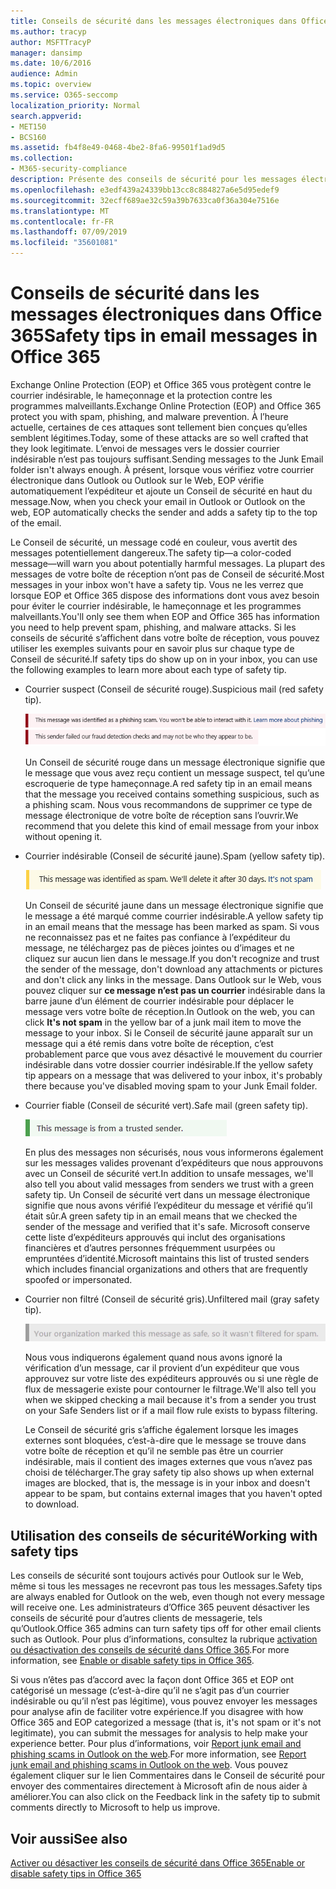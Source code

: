 ```yaml
---
title: Conseils de sécurité dans les messages électroniques dans Office 365
ms.author: tracyp
author: MSFTTracyP
manager: dansimp
ms.date: 10/6/2016
audience: Admin
ms.topic: overview
ms.service: O365-seccomp
localization_priority: Normal
search.appverid:
- MET150
- BCS160
ms.assetid: fb4f8e49-0468-4be2-8fa6-99501f1ad9d5
ms.collection:
- M365-security-compliance
description: Présente des conseils de sécurité pour les messages électroniques filtrés par le filtre de courrier indésirable EOP et Office 365.
ms.openlocfilehash: e3edf439a24339bb13cc8c884827a6e5d95edef9
ms.sourcegitcommit: 32ecff689ae32c59a39b7633ca0f36a304e7516e
ms.translationtype: MT
ms.contentlocale: fr-FR
ms.lasthandoff: 07/09/2019
ms.locfileid: "35601081"
---
```

# <a name="safety-tips-in-email-messages-in-office-365"></a><span data-ttu-id="76573-103">Conseils de sécurité dans les messages électroniques dans Office 365</span><span class="sxs-lookup"><span data-stu-id="76573-103">Safety tips in email messages in Office 365</span></span>

<span data-ttu-id="76573-104">Exchange Online Protection (EOP) et Office 365 vous protègent contre le courrier indésirable, le hameçonnage et la protection contre les programmes malveillants.</span><span class="sxs-lookup"><span data-stu-id="76573-104">Exchange Online Protection (EOP) and Office 365 protect you with spam, phishing, and malware prevention.</span></span> <span data-ttu-id="76573-105">À l’heure actuelle, certaines de ces attaques sont tellement bien conçues qu’elles semblent légitimes.</span><span class="sxs-lookup"><span data-stu-id="76573-105">Today, some of these attacks are so well crafted that they look legitimate.</span></span> <span data-ttu-id="76573-106">L’envoi de messages vers le dossier courrier indésirable n’est pas toujours suffisant.</span><span class="sxs-lookup"><span data-stu-id="76573-106">Sending messages to the Junk Email folder isn't always enough.</span></span> <span data-ttu-id="76573-107">À présent, lorsque vous vérifiez votre courrier électronique dans Outlook ou Outlook sur le Web, EOP vérifie automatiquement l’expéditeur et ajoute un Conseil de sécurité en haut du message.</span><span class="sxs-lookup"><span data-stu-id="76573-107">Now, when you check your email in Outlook or Outlook on the web, EOP automatically checks the sender and adds a safety tip to the top of the email.</span></span> 
  
<span data-ttu-id="76573-108">Le Conseil de sécurité, un message codé en couleur, vous avertit des messages potentiellement dangereux.</span><span class="sxs-lookup"><span data-stu-id="76573-108">The safety tip—a color-coded message—will warn you about potentially harmful messages.</span></span> <span data-ttu-id="76573-109">La plupart des messages de votre boîte de réception n’ont pas de Conseil de sécurité.</span><span class="sxs-lookup"><span data-stu-id="76573-109">Most messages in your inbox won't have a safety tip.</span></span> <span data-ttu-id="76573-110">Vous ne les verrez que lorsque EOP et Office 365 dispose des informations dont vous avez besoin pour éviter le courrier indésirable, le hameçonnage et les programmes malveillants.</span><span class="sxs-lookup"><span data-stu-id="76573-110">You'll only see them when EOP and Office 365 has information you need to help prevent spam, phishing, and malware attacks.</span></span> <span data-ttu-id="76573-111">Si les conseils de sécurité s’affichent dans votre boîte de réception, vous pouvez utiliser les exemples suivants pour en savoir plus sur chaque type de Conseil de sécurité.</span><span class="sxs-lookup"><span data-stu-id="76573-111">If safety tips do show up on in your inbox, you can use the following examples to learn more about each type of safety tip.</span></span>
  
- <span data-ttu-id="76573-112">Courrier suspect (Conseil de sécurité rouge).</span><span class="sxs-lookup"><span data-stu-id="76573-112">Suspicious mail (red safety tip).</span></span>
    
    ![Capture d’écran illustrant un Conseil de sécurité rouge.](media/5078a0be-e556-44a1-b169-09d780d26898.png)
  
    <span data-ttu-id="76573-114">Un Conseil de sécurité rouge dans un message électronique signifie que le message que vous avez reçu contient un message suspect, tel qu’une escroquerie de type hameçonnage.</span><span class="sxs-lookup"><span data-stu-id="76573-114">A red safety tip in an email means that the message you received contains something suspicious, such as a phishing scam.</span></span> <span data-ttu-id="76573-115">Nous vous recommandons de supprimer ce type de message électronique de votre boîte de réception sans l’ouvrir.</span><span class="sxs-lookup"><span data-stu-id="76573-115">We recommend that you delete this kind of email message from your inbox without opening it.</span></span>
    
- <span data-ttu-id="76573-116">Courrier indésirable (Conseil de sécurité jaune).</span><span class="sxs-lookup"><span data-stu-id="76573-116">Spam (yellow safety tip).</span></span>
    
    ![Capture d’écran illustrant un Conseil de sécurité jaune.](media/793c9265-ea44-48fd-a98f-804fadd4163b.png)
  
    <span data-ttu-id="76573-118">Un Conseil de sécurité jaune dans un message électronique signifie que le message a été marqué comme courrier indésirable.</span><span class="sxs-lookup"><span data-stu-id="76573-118">A yellow safety tip in an email means that the message has been marked as spam.</span></span> <span data-ttu-id="76573-119">Si vous ne reconnaissez pas et ne faites pas confiance à l’expéditeur du message, ne téléchargez pas de pièces jointes ou d’images et ne cliquez sur aucun lien dans le message.</span><span class="sxs-lookup"><span data-stu-id="76573-119">If you don't recognize and trust the sender of the message, don't download any attachments or pictures and don't click any links in the message.</span></span> <span data-ttu-id="76573-120">Dans Outlook sur le Web, vous pouvez cliquer sur **ce message n’est pas un courrier** indésirable dans la barre jaune d’un élément de courrier indésirable pour déplacer le message vers votre boîte de réception.</span><span class="sxs-lookup"><span data-stu-id="76573-120">In Outlook on the web, you can click **It's not spam** in the yellow bar of a junk mail item to move the message to your inbox.</span></span> <span data-ttu-id="76573-121">Si le Conseil de sécurité jaune apparaît sur un message qui a été remis dans votre boîte de réception, c’est probablement parce que vous avez désactivé le mouvement du courrier indésirable dans votre dossier courrier indésirable.</span><span class="sxs-lookup"><span data-stu-id="76573-121">If the yellow safety tip appears on a message that was delivered to your inbox, it's probably there because you've disabled moving spam to your Junk Email folder.</span></span> 
    
- <span data-ttu-id="76573-122">Courrier fiable (Conseil de sécurité vert).</span><span class="sxs-lookup"><span data-stu-id="76573-122">Safe mail (green safety tip).</span></span>
    
    ![Capture d’écran illustrant un Conseil de sécurité vert.](media/acbc11d0-f626-4848-9fbf-66eeeda3f803.png)
  
    <span data-ttu-id="76573-124">En plus des messages non sécurisés, nous vous informerons également sur les messages valides provenant d’expéditeurs que nous approuvons avec un Conseil de sécurité vert.</span><span class="sxs-lookup"><span data-stu-id="76573-124">In addition to unsafe messages, we'll also tell you about valid messages from senders we trust with a green safety tip.</span></span> <span data-ttu-id="76573-125">Un Conseil de sécurité vert dans un message électronique signifie que nous avons vérifié l’expéditeur du message et vérifié qu’il était sûr.</span><span class="sxs-lookup"><span data-stu-id="76573-125">A green safety tip in an email means that we checked the sender of the message and verified that it's safe.</span></span> <span data-ttu-id="76573-126">Microsoft conserve cette liste d’expéditeurs approuvés qui inclut des organisations financières et d’autres personnes fréquemment usurpées ou empruntées d’identité.</span><span class="sxs-lookup"><span data-stu-id="76573-126">Microsoft maintains this list of trusted senders which includes financial organizations and others that are frequently spoofed or impersonated.</span></span>
    
- <span data-ttu-id="76573-127">Courrier non filtré (Conseil de sécurité gris).</span><span class="sxs-lookup"><span data-stu-id="76573-127">Unfiltered mail (gray safety tip).</span></span>
    
    ![Capture d’écran illustrant un Conseil de sécurité gris.](media/c4d0cf8f-08e9-4c84-beee-1d9e0b022e0a.png)
  
    <span data-ttu-id="76573-129">Nous vous indiquerons également quand nous avons ignoré la vérification d’un message, car il provient d’un expéditeur que vous approuvez sur votre liste des expéditeurs approuvés ou si une règle de flux de messagerie existe pour contourner le filtrage.</span><span class="sxs-lookup"><span data-stu-id="76573-129">We'll also tell you when we skipped checking a mail because it's from a sender you trust on your Safe Senders list or if a mail flow rule exists to bypass filtering.</span></span> 
    
    <span data-ttu-id="76573-130">Le Conseil de sécurité gris s’affiche également lorsque les images externes sont bloquées, c’est-à-dire que le message se trouve dans votre boîte de réception et qu’il ne semble pas être un courrier indésirable, mais il contient des images externes que vous n’avez pas choisi de télécharger.</span><span class="sxs-lookup"><span data-stu-id="76573-130">The gray safety tip also shows up when external images are blocked, that is, the message is in your inbox and doesn't appear to be spam, but contains external images that you haven't opted to download.</span></span>
    
## <a name="working-with-safety-tips"></a><span data-ttu-id="76573-131">Utilisation des conseils de sécurité</span><span class="sxs-lookup"><span data-stu-id="76573-131">Working with safety tips</span></span>

<span data-ttu-id="76573-132">Les conseils de sécurité sont toujours activés pour Outlook sur le Web, même si tous les messages ne recevront pas tous les messages.</span><span class="sxs-lookup"><span data-stu-id="76573-132">Safety tips are always enabled for Outlook on the web, even though not every message will receive one.</span></span> <span data-ttu-id="76573-133">Les administrateurs d’Office 365 peuvent désactiver les conseils de sécurité pour d’autres clients de messagerie, tels qu’Outlook.</span><span class="sxs-lookup"><span data-stu-id="76573-133">Office 365 admins can turn safety tips off for other email clients such as Outlook.</span></span> <span data-ttu-id="76573-134">Pour plus d’informations, consultez la rubrique [activation ou désactivation des conseils de sécurité dans Office 365](enable-or-disable-safety-tips.md).</span><span class="sxs-lookup"><span data-stu-id="76573-134">For more information, see [Enable or disable safety tips in Office 365](enable-or-disable-safety-tips.md).</span></span>
  
<span data-ttu-id="76573-135">Si vous n’êtes pas d’accord avec la façon dont Office 365 et EOP ont catégorisé un message (c’est-à-dire qu’il ne s’agit pas d’un courrier indésirable ou qu’il n’est pas légitime), vous pouvez envoyer les messages pour analyse afin de faciliter votre expérience.</span><span class="sxs-lookup"><span data-stu-id="76573-135">If you disagree with how Office 365 and EOP categorized a message (that is, it's not spam or it's not legitimate), you can submit the messages for analysis to help make your experience better.</span></span> <span data-ttu-id="76573-136">Pour plus d’informations, voir [Report junk email and phishing scams in Outlook on the web](https://technet.microsoft.com/library/dn594557.aspx).</span><span class="sxs-lookup"><span data-stu-id="76573-136">For more information, see [Report junk email and phishing scams in Outlook on the web](https://technet.microsoft.com/library/dn594557.aspx).</span></span> <span data-ttu-id="76573-137">Vous pouvez également cliquer sur le lien Commentaires dans le Conseil de sécurité pour envoyer des commentaires directement à Microsoft afin de nous aider à améliorer.</span><span class="sxs-lookup"><span data-stu-id="76573-137">You can also click on the Feedback link in the safety tip to submit comments directly to Microsoft to help us improve.</span></span>
  
## <a name="see-also"></a><span data-ttu-id="76573-138">Voir aussi</span><span class="sxs-lookup"><span data-stu-id="76573-138">See also</span></span>

[<span data-ttu-id="76573-139">Activer ou désactiver les conseils de sécurité dans Office 365</span><span class="sxs-lookup"><span data-stu-id="76573-139">Enable or disable safety tips in Office 365</span></span>](enable-or-disable-safety-tips.md)

